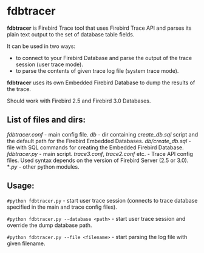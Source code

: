 # fdbtracer

**fdbtracer** is Firebird Trace tool that uses Firebird Trace API and parses its plain text output to the set of database table fields.

It can be used in two ways:
* to connect to your Firebird Database and parse the output of the trace session (user trace mode).
* to parse the contents of given trace log file (system trace mode).

**fdbtracer** uses its own Embedded Firebird Database to dump the results of the trace. 

Should work with Firebird 2.5 and Firebird 3.0 Databases.

## List of files and dirs:

*fdbtracer.conf* - main config file.
*db* - dir containing *create_db.sql* script and the default path for the Firebird Embedded Databases.
*db/create_db.sql* - file with SQL commands for creating the Embedded Firebird Database.
*fdbtracer.py* - main script.
*trace3.conf*, *trace2.conf* etc. - Trace API config files. Used syntax depends on the version of Firebird Server (2.5 or 3.0).
**.py* - other python modules.

## Usage:

`#python fdbtracer.py` - start user trace session (connects to trace database specified in the main and trace config files).

`#python fdbtracer.py --database <path>` - start user trace session and override the dump database path.

`#python fdbtracer.py --file <filename>` - start parsing the log file with given filename.

